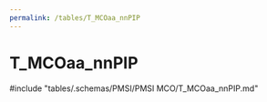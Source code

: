 ```yaml
---
permalink: /tables/T_MCOaa_nnPIP
---
```

# T_MCOaa_nnPIP

<!-- ATTENTION : Ne pas supprimer ou modifier la ligne ci-dessous -->
#include "tables/.schemas/PMSI/PMSI MCO/T_MCOaa_nnPIP.md"
<!-- ATTENTION : Ne pas supprimer ou modifier la ligne ci-dessus -->

